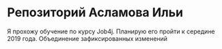 # Репозиторий Асламова Ильи

Я прохожу обучение по курсу Job4j. Планирую его пройти к середине 2019 года.
Объединение зафиксированных изменений